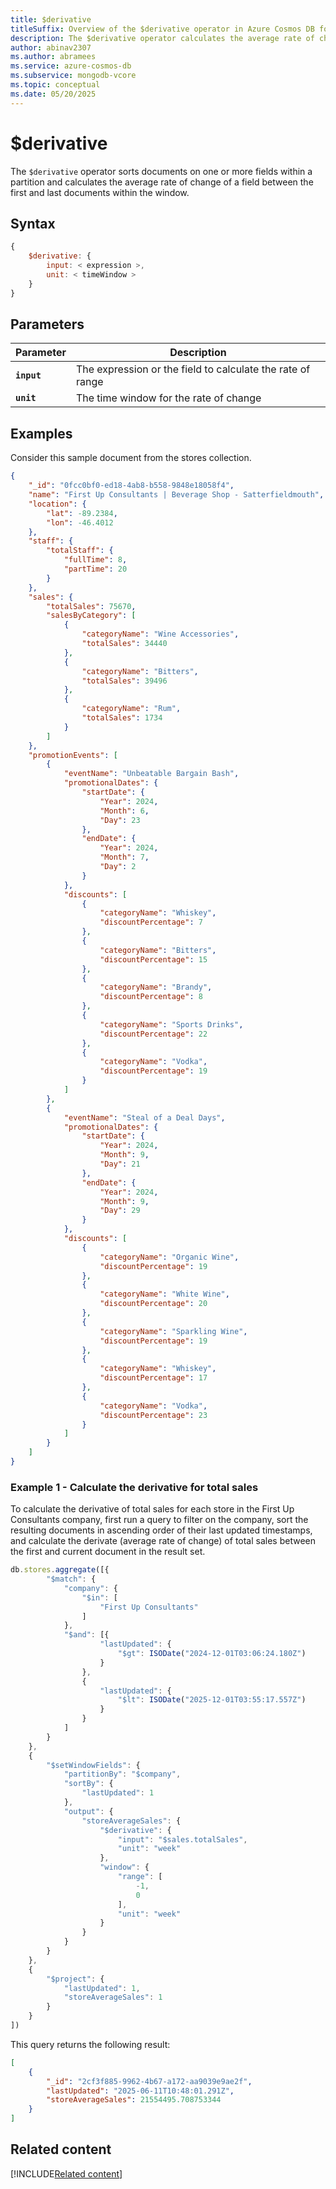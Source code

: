 ```yaml
---
title: $derivative
titleSuffix: Overview of the $derivative operator in Azure Cosmos DB for MongoDB (vCore)
description: The $derivative operator calculates the average rate of change of the value of a field within a specified window. 
author: abinav2307
ms.author: abramees
ms.service: azure-cosmos-db
ms.subservice: mongodb-vcore
ms.topic: conceptual
ms.date: 05/20/2025
---
```


# $derivative

The `$derivative` operator sorts documents on one or more fields within a partition and calculates the average rate of change of a field between the first and last documents within the window.

## Syntax

```javascript
{
    $derivative: {
        input: < expression >,
        unit: < timeWindow >
    }
}
```

## Parameters

| Parameter | Description |
| --- | --- |
| **`input`** | The expression or the field to calculate the rate of range|
| **`unit`** | The time window for the rate of change|

## Examples

Consider this sample document from the stores collection.

```json
{
    "_id": "0fcc0bf0-ed18-4ab8-b558-9848e18058f4",
    "name": "First Up Consultants | Beverage Shop - Satterfieldmouth",
    "location": {
        "lat": -89.2384,
        "lon": -46.4012
    },
    "staff": {
        "totalStaff": {
            "fullTime": 8,
            "partTime": 20
        }
    },
    "sales": {
        "totalSales": 75670,
        "salesByCategory": [
            {
                "categoryName": "Wine Accessories",
                "totalSales": 34440
            },
            {
                "categoryName": "Bitters",
                "totalSales": 39496
            },
            {
                "categoryName": "Rum",
                "totalSales": 1734
            }
        ]
    },
    "promotionEvents": [
        {
            "eventName": "Unbeatable Bargain Bash",
            "promotionalDates": {
                "startDate": {
                    "Year": 2024,
                    "Month": 6,
                    "Day": 23
                },
                "endDate": {
                    "Year": 2024,
                    "Month": 7,
                    "Day": 2
                }
            },
            "discounts": [
                {
                    "categoryName": "Whiskey",
                    "discountPercentage": 7
                },
                {
                    "categoryName": "Bitters",
                    "discountPercentage": 15
                },
                {
                    "categoryName": "Brandy",
                    "discountPercentage": 8
                },
                {
                    "categoryName": "Sports Drinks",
                    "discountPercentage": 22
                },
                {
                    "categoryName": "Vodka",
                    "discountPercentage": 19
                }
            ]
        },
        {
            "eventName": "Steal of a Deal Days",
            "promotionalDates": {
                "startDate": {
                    "Year": 2024,
                    "Month": 9,
                    "Day": 21
                },
                "endDate": {
                    "Year": 2024,
                    "Month": 9,
                    "Day": 29
                }
            },
            "discounts": [
                {
                    "categoryName": "Organic Wine",
                    "discountPercentage": 19
                },
                {
                    "categoryName": "White Wine",
                    "discountPercentage": 20
                },
                {
                    "categoryName": "Sparkling Wine",
                    "discountPercentage": 19
                },
                {
                    "categoryName": "Whiskey",
                    "discountPercentage": 17
                },
                {
                    "categoryName": "Vodka",
                    "discountPercentage": 23
                }
            ]
        }
    ]
}
```

### Example 1 - Calculate the derivative for total sales

To calculate the derivative of total sales for each store in the First Up Consultants company, first run a query to filter on the company, sort the resulting documents in ascending order of their last updated timestamps, and calculate the derivate (average rate of change) of total sales between the first and current document in the result set. 

```javascript
db.stores.aggregate([{
        "$match": {
            "company": {
                "$in": [
                    "First Up Consultants"
                ]
            },
            "$and": [{
                    "lastUpdated": {
                        "$gt": ISODate("2024-12-01T03:06:24.180Z")
                    }
                },
                {
                    "lastUpdated": {
                        "$lt": ISODate("2025-12-01T03:55:17.557Z")
                    }
                }
            ]
        }
    },
    {
        "$setWindowFields": {
            "partitionBy": "$company",
            "sortBy": {
                "lastUpdated": 1
            },
            "output": {
                "storeAverageSales": {
                    "$derivative": {
                        "input": "$sales.totalSales",
                        "unit": "week"
                    },
                    "window": {
                        "range": [
                            -1,
                            0
                        ],
                        "unit": "week"
                    }
                }
            }
        }
    },
    {
        "$project": {
            "lastUpdated": 1,
            "storeAverageSales": 1
        }
    }
])
```

This query returns the following result:

```json
[
    {
        "_id": "2cf3f885-9962-4b67-a172-aa9039e9ae2f",
        "lastUpdated": "2025-06-11T10:48:01.291Z",
        "storeAverageSales": 21554495.708753344
    }
]
```

## Related content

[!INCLUDE[Related content](../includes/related-content.md)]
